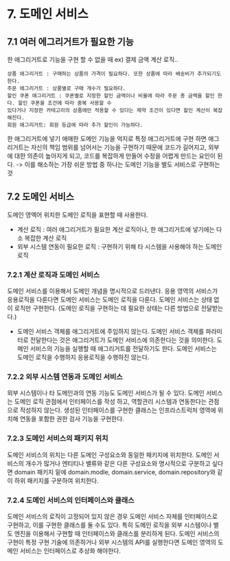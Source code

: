 # 7. 도메인 서비스
## 7.1 여러 에그리거트가 필요한 기능 
한 애그리거트로 기능을 구현 할 수 없을 때 ex) 결제 금액 계산 로직..
```
상품 애그리거트 : 구매하는 상품의 가격이 필요하다. 또한 상품에 따라 배송비가 추가되기도 한다. 
주문 애그리거트 : 상품별로 구매 개수가 필요하다. 
할인 쿠폰 애그리거트 : 쿠폰별로 지정한 할인 금액이나 비율에 따라 주문 총 금액을 할인 한다. 할인 쿠폰을 조건에 따라 중복 사용할 수 
있다거나 지정한 카테고리의 상품에만 적용할 수 있다는 제약 조건이 있다면 할인 계산이 복잡해진다. 
회원 애그리거트: 회원 등급에 따라 추가 할인이 가능하다. 
```
한 애그리거트에 넣기 애매한 도메인 기능을 억지로 특정 애그리거트에 구현 하면 애그리거트는 자신의 책임 범위를 넘어서는 기능을 구현하기 때문에 코드가 길어지고, 외부에 대한 의존이 높아지게 되고, 코드를 복잡하게 만들어 수정을 어렵게 만드는 요인이 된다. 
-> 이를 해소하는 가장 쉬운 방법 중 하나는 도메인 기능을 별도 서비스로 구현하는 것 

## 7.2 도메인 서비스 
도메인 영엑어 위치한 도메인 로직을 표현할 때 사용한다. 
- 계산 로직 : 여러 애그리거트가 필요한 계산 로직이나, 한 애그리거트에 넣기에는 다소 복잡한 계산 로직 
- 외부 시스템 연동이 필요한 로직 : 구현하기 위해 타 시스템을 사용해야 하는 도메인 로직 

### 7.2.1 계산 로직과 도메인 서비스 
도메인 서비스를 이용해서 도메인 개념을 명시적으로 드러낸다. 
응용 영역의 서비스가 응용로직을 다룬다면 도메인 서비스는 도메인 로직을 다룬다. 
도메인 서비스는 상태 없이 로직만 구현한다. (도메인 로직을 구현하는 데 필요한 상태는 다른 방법으로 전달받는다.)
- 도메인 서비스 객체를 애그리거트에 주입하지 않는다. 
도메인 서비스 객체를 파라미터로 전달한다는 것은 애그리거트가 도메인 서비스에 의존한다는 것을 의미한다. 
도메인 서비스의 기능을 실행할 때 애그리거트를 전달하기도 한다. 
도메인 서비스는 도메인 로직을 수행하지 응용로직을 수행하진 않는다. 

### 7.2.2 외부 시스템 연동과 도메인 서비스 
외부 시스템이나 타 도메인과의 연동 기능도 도메인 서비스가 될 수 있다. 
도메인 서비스는 도메인 로직 관점에서 인터페이스를 작성 하고, 역할관리 시스템과 연동한다는 관점으로 작성하지 않는다. 
생성된 인터페이스를 구현한 클래스는 인프라스트럭처 영역에 위치해 연동을 포함한 권한 검사 기능을 구현한다. 

### 7.2.3 도메인 서비스의 패키지 위치 
도메인 서비스의 위치는 다른 도메인 구성요소와 동일한 패키지에 위치한다. 
도메인 서비스의 개수가 많거나 엔티티나 밸류와 같은 다른 구성요소와 명시적으로 구분하고 싶다면 
domain 패키지 밑에 domain.modle, domain.service, domain.repository와 같이 하위 패키지를 구분하여 위치한다. 

### 7.2.4 도메인 서비스의 인터페이스와 클래스 
도메인 서비스의 로직이 고정되어 있지 않은 경우 도메인 서비스 자체를 인터페이스로 구현하고, 이를 구현한 클래스를 둘 수도 있다. 
특히 도메인 로직을 외부 시스템이나 별도 엔진을 이용해서 구현할 때 인터페이스와 클래스를 분리하게 된다. 
도메인 서비스의 구현이 특정 구현 기술에 의존하거나 외부 시스템의 API를 실행한다면 도메인 영역의 도메인 서비스는 인터페이스로 추상화 해야한다. 


